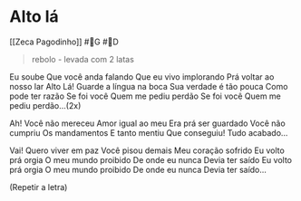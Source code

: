 # Alto lá
[[Zeca Pagodinho]] #🎼️G  #🎼️D 

> rebolo - levada com 2 latas

Eu soube
Que você anda falando
Que eu vivo implorando
Prá voltar ao nosso lar
Alto Lá!
Guarde a língua na boca
Sua verdade é tão pouca
Como pode ter razão
Se foi você
Quem me pediu perdão
Se foi você
Quem me pediu perdão...(2x)

Ah! Você não mereceu
Amor igual ao meu
Era prá ser guardado
Você não cumpriu
Os mandamentos
E tanto mentiu
Que conseguiu!
Tudo acabado...

Vai! Quero viver em paz
Você pisou demais
Meu coração sofrido
Eu volto prá orgia
O meu mundo proibido
De onde eu nunca
Devia ter saído
Eu volto prá orgia
O meu mundo proibido
De onde eu nunca
Devia ter saído...

(Repetir a letra)